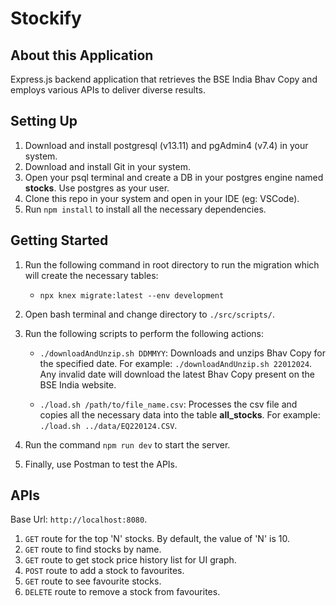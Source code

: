 # Stockify

## About this Application

Express.js backend application that retrieves the BSE India Bhav Copy and employs various APIs to deliver diverse results.

## Setting Up

1. Download and install postgresql (v13.11) and pgAdmin4 (v7.4) in your system.
2. Download and install Git in your system.
3. Open your psql terminal and create a DB in your postgres engine named **stocks**. Use postgres as your user.
4. Clone this repo in your system and open in your IDE (eg: VSCode).
5. Run `npm install` to install all the necessary dependencies.

## Getting Started

1. Run the following command in root directory to run the migration which will create the necessary tables:

   - `npx knex migrate:latest --env development`

2. Open bash terminal and change directory to `./src/scripts/`.
3. Run the following scripts to perform the following actions:

   - `./downloadAndUnzip.sh DDMMYY`: Downloads and unzips Bhav Copy for the specified date. For example: `./downloadAndUnzip.sh 22012024`. Any invalid date will download the latest Bhav Copy present on the BSE India website.

   - `./load.sh /path/to/file_name.csv`: Processes the csv file and copies all the necessary data into the table **all_stocks**. For example: `./load.sh ../data/EQ220124.CSV`.

4. Run the command `npm run dev` to start the server.
5. Finally, use Postman to test the APIs.

## APIs

Base Url: `http://localhost:8080`.

1. `GET` route for the top 'N' stocks. By default, the value of 'N' is 10.
2. `GET` route to find stocks by name.
3. `GET` route to get stock price history list for UI graph.
4. `POST` route to add a stock to favourites.
5. `GET` route to see favourite stocks.
6. `DELETE` route to remove a stock from favourites.
